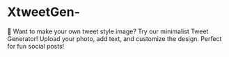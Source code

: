 # XtweetGen-
🚀 Want to make your own tweet style image? Try our minimalist Tweet Generator! Upload your photo, add text, and customize the design. Perfect for fun social posts!
